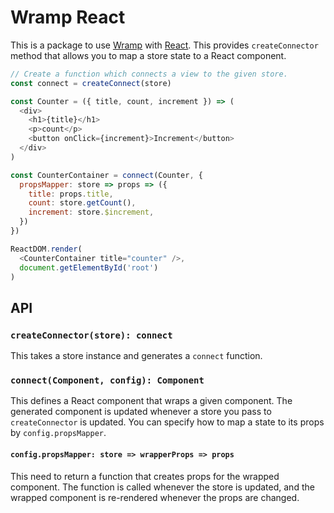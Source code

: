 # Wramp React

This is a package to use [Wramp](https://github.com/ryym/wramp) with [React](https://facebook.github.io/react/).
This provides `createConnector` method that allows you to map a store state to a React component.

```javascript
// Create a function which connects a view to the given store.
const connect = createConnect(store)

const Counter = ({ title, count, increment }) => (
  <div>
    <h1>{title}</h1>
    <p>count</p>
    <button onClick={increment}>Increment</button>
  </div>
)

const CounterContainer = connect(Counter, {
  propsMapper: store => props => ({
    title: props.title,
    count: store.getCount(),
    increment: store.$increment,
  })
})

ReactDOM.render(
  <CounterContainer title="counter" />,
  document.getElementById('root')
)
```

## API

### `createConnector(store): connect`

This takes a store instance and generates a `connect` function.

### `connect(Component, config): Component`

This defines a React component that wraps a given component.
The generated component is updated whenever a store you pass to `createConnector` is updated.
You can specify how to map a state to its props by `config.propsMapper`.

#### `config.propsMapper: store => wrapperProps => props`

This need to return a function that creates props for the wrapped component.
The function is called whenever the store is updated,
and the wrapped component is re-rendered whenever the props are changed.
